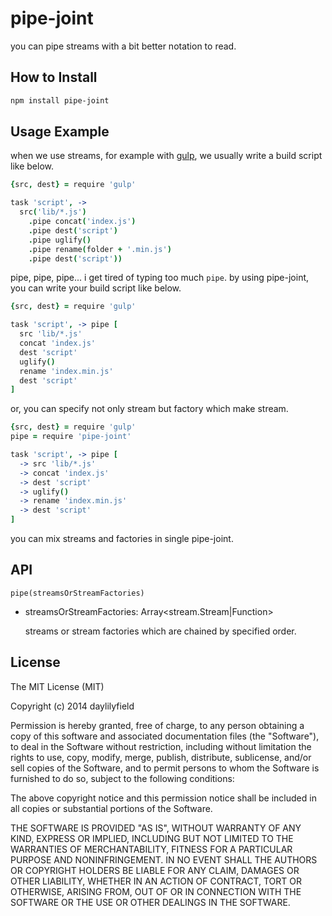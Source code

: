 pipe-joint
==========

you can pipe streams with a bit better notation to read.

How to Install
--------------

```sh
npm install pipe-joint
```

Usage Example
-------------

when we use streams, for example with [gulp](http://gulpjs.com/), we usually
write a build script like below.

```coffeescript
{src, dest} = require 'gulp'

task 'script', ->
  src('lib/*.js')
    .pipe concat('index.js')
    .pipe dest('script')
    .pipe uglify()
    .pipe rename(folder + '.min.js')
    .pipe dest('script'))
```

pipe, pipe, pipe... i get tired of typing too much ``pipe``. by using
pipe-joint, you can write your build script like below.

```coffeescript
{src, dest} = require 'gulp'

task 'script', -> pipe [
  src 'lib/*.js'
  concat 'index.js'
  dest 'script'
  uglify()
  rename 'index.min.js'
  dest 'script'
]
```

or, you can specify not only stream but factory which make stream.

```coffeescript
{src, dest} = require 'gulp'
pipe = require 'pipe-joint'

task 'script', -> pipe [
  -> src 'lib/*.js'
  -> concat 'index.js'
  -> dest 'script'
  -> uglify()
  -> rename 'index.min.js'
  -> dest 'script'
]
```

you can mix streams and factories in single pipe-joint.

API
---

``pipe(streamsOrStreamFactories)``

- streamsOrStreamFactories: Array<stream.Stream|Function>

  streams or stream factories which are chained by specified order.

License
-------

The MIT License (MIT)

Copyright (c) 2014 daylilyfield

Permission is hereby granted, free of charge, to any person obtaining a copy of
this software and associated documentation files (the "Software"), to deal in
the Software without restriction, including without limitation the rights to
use, copy, modify, merge, publish, distribute, sublicense, and/or sell copies
of the Software, and to permit persons to whom the Software is furnished to do
so, subject to the following conditions:

The above copyright notice and this permission notice shall be included in all
copies or substantial portions of the Software.

THE SOFTWARE IS PROVIDED "AS IS", WITHOUT WARRANTY OF ANY KIND, EXPRESS OR
IMPLIED, INCLUDING BUT NOT LIMITED TO THE WARRANTIES OF MERCHANTABILITY,
FITNESS FOR A PARTICULAR PURPOSE AND NONINFRINGEMENT. IN NO EVENT SHALL THE
AUTHORS OR COPYRIGHT HOLDERS BE LIABLE FOR ANY CLAIM, DAMAGES OR OTHER
LIABILITY, WHETHER IN AN ACTION OF CONTRACT, TORT OR OTHERWISE, ARISING FROM,
OUT OF OR IN CONNECTION WITH THE SOFTWARE OR THE USE OR OTHER DEALINGS IN THE
SOFTWARE.
